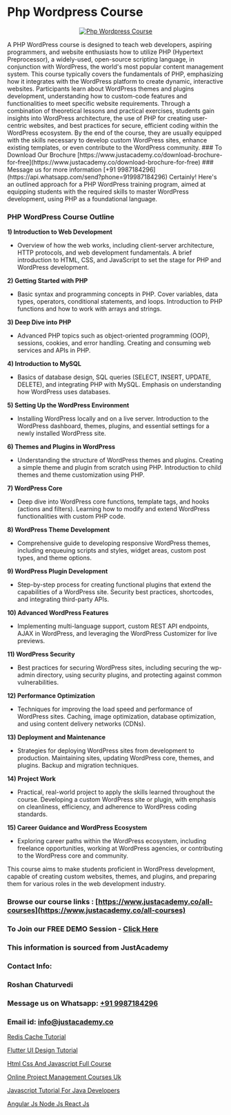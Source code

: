 # Php Wordpress Course

<p align="center">
  <a href="https://justacademy.co/course-detail/php-training">
    <img src="https://justacademy.co/storage2/course_image/1676637155_course_image.webp" alt="Php Wordpress Course">
  </a>
</p>
A PHP WordPress course is designed to teach web developers, aspiring programmers, and website enthusiasts how to utilize PHP (Hypertext Preprocessor), a widely-used, open-source scripting language, in conjunction with WordPress, the world's most popular content management system. This course typically covers the fundamentals of PHP, emphasizing how it integrates with the WordPress platform to create dynamic, interactive websites. Participants learn about WordPress themes and plugins development, understanding how to custom-code features and functionalities to meet specific website requirements. Through a combination of theoretical lessons and practical exercises, students gain insights into WordPress architecture, the use of PHP for creating user-centric websites, and best practices for secure, efficient coding within the WordPress ecosystem. By the end of the course, they are usually equipped with the skills necessary to develop custom WordPress sites, enhance existing templates, or even contribute to the WordPress community.
### To Download Our Brochure [https://www.justacademy.co/download-brochure-for-free](https://www.justacademy.co/download-brochure-for-free)
### Message us for more information [+91 9987184296](https://api.whatsapp.com/send?phone=919987184296)
Certainly! Here's an outlined approach for a PHP WordPress training program, aimed at equipping students with the required skills to master WordPress development, using PHP as a foundational language.

### **PHP WordPress Course Outline**

**1) Introduction to Web Development**
- Overview of how the web works, including client-server architecture, HTTP protocols, and web development fundamentals. A brief introduction to HTML, CSS, and JavaScript to set the stage for PHP and WordPress development.

**2) Getting Started with PHP**
- Basic syntax and programming concepts in PHP. Cover variables, data types, operators, conditional statements, and loops. Introduction to PHP functions and how to work with arrays and strings.

**3) Deep Dive into PHP**
- Advanced PHP topics such as object-oriented programming (OOP), sessions, cookies, and error handling. Creating and consuming web services and APIs in PHP.

**4) Introduction to MySQL**
- Basics of database design, SQL queries (SELECT, INSERT, UPDATE, DELETE), and integrating PHP with MySQL. Emphasis on understanding how WordPress uses databases.

**5) Setting Up the WordPress Environment**
- Installing WordPress locally and on a live server. Introduction to the WordPress dashboard, themes, plugins, and essential settings for a newly installed WordPress site.

**6) Themes and Plugins in WordPress**
- Understanding the structure of WordPress themes and plugins. Creating a simple theme and plugin from scratch using PHP. Introduction to child themes and theme customization using PHP.

**7) WordPress Core**
- Deep dive into WordPress core functions, template tags, and hooks (actions and filters). Learning how to modify and extend WordPress functionalities with custom PHP code.

**8) WordPress Theme Development**
- Comprehensive guide to developing responsive WordPress themes, including enqueuing scripts and styles, widget areas, custom post types, and theme options.

**9) WordPress Plugin Development**
- Step-by-step process for creating functional plugins that extend the capabilities of a WordPress site. Security best practices, shortcodes, and integrating third-party APIs.

**10) Advanced WordPress Features**
- Implementing multi-language support, custom REST API endpoints, AJAX in WordPress, and leveraging the WordPress Customizer for live previews.

**11) WordPress Security**
- Best practices for securing WordPress sites, including securing the wp-admin directory, using security plugins, and protecting against common vulnerabilities.

**12) Performance Optimization**
- Techniques for improving the load speed and performance of WordPress sites. Caching, image optimization, database optimization, and using content delivery networks (CDNs).

**13) Deployment and Maintenance**
- Strategies for deploying WordPress sites from development to production. Maintaining sites, updating WordPress core, themes, and plugins. Backup and migration techniques.

**14) Project Work**
- Practical, real-world project to apply the skills learned throughout the course. Developing a custom WordPress site or plugin, with emphasis on cleanliness, efficiency, and adherence to WordPress coding standards.

**15) Career Guidance and WordPress Ecosystem**
- Exploring career paths within the WordPress ecosystem, including freelance opportunities, working at WordPress agencies, or contributing to the WordPress core and community.

This course aims to make students proficient in WordPress development, capable of creating custom websites, themes, and plugins, and preparing them for various roles in the web development industry.

### Browse our course links : [https://www.justacademy.co/all-courses](https://www.justacademy.co/all-courses) 
### To Join our FREE DEMO Session - [Click Here](https://www.justacademy.co/register-for-course-demo)


### This information is sourced from JustAcademy
### Contact Info:
### Roshan Chaturvedi
### Message us on Whatsapp: [+91 9987184296](https://api.whatsapp.com/send?phone=919987184296)
### Email id: [info@justacademy.co](mailto:info@justacademy.co)
                
[Redis Cache Tutorial](https://www.linkedin.com/pulse/redis-cache-tutorial-justacademy-vykde?trackingId=0bdKD9hZq8lUtuKIsSDZmw%3D%3D&lipi=urn%3Ali%3Apage%3Ad_flagship3_company_admin%3BDtPVLJNkTC2k0tm5uH%2FP7w%3D%3D)

[Flutter UI Design Tutorial](https://www.linkedin.com/pulse/flutter-ui-design-tutorial-justacademy-pune-uqobc?trackingId=fRY0rThYTtCcDER3h0YP1w%3D%3D&lipi=urn%3Ali%3Apage%3Ad_flagship3_company_admin%3BkSdz4uVbRn2Dzpfhctvkdw%3D%3D)

[Html Css And Javascript Full Course](https://medium.com/@ranemanish460/html-css-and-javascript-full-course-9fb723f65afb)

[Online Project Management Courses Uk](https://medium.com/@kumarishimmi99/online-project-management-courses-uk-5c5f93393fc0)

[Javascript Tutorial For Java Developers](https://justacademyin.github.io/Articles/Javascript-Tutorial-For-Java-Developers)

[Angular Js Node Js React Js](https://justacademyin.github.io/Articles/Angular-Js-Node-Js-React-Js)

